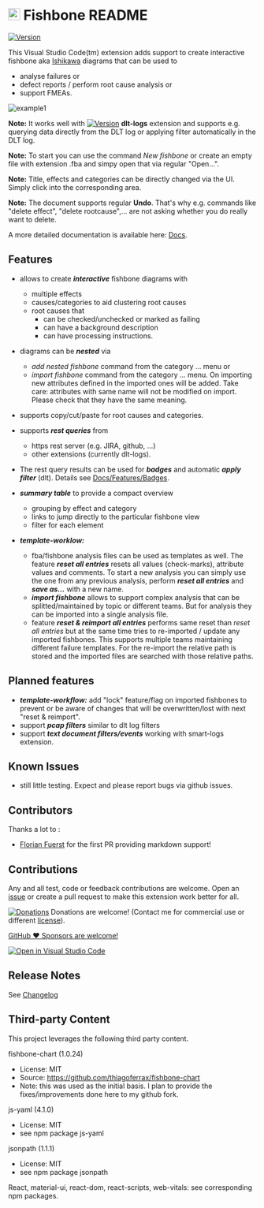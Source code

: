 # <img src="https://github.com/mbehr1/fishbone/blob/main/fishbone-icon2.png?raw=true" alt="icon" width="24"> Fishbone README

[![Version](https://vsmarketplacebadge.apphb.com/version/mbehr1.fishbone.svg)](https://marketplace.visualstudio.com/items?itemName=mbehr1.fishbone)

This Visual Studio Code(tm) extension adds support to create interactive fishbone aka [Ishikawa](https://en.wikipedia.org/wiki/Ishikawa_diagram) diagrams that can be used to 
- analyse failures or
- defect reports / perform root cause analysis or
- support FMEAs.

![example1](https://github.com/mbehr1/fishbone/blob/main/images/fishbone_example1.gif?raw=true)

**Note:** It works well with [![Version](https://vsmarketplacebadge.apphb.com/version/mbehr1.dlt-logs.svg)](https://marketplace.visualstudio.com/items?itemName=mbehr1.dlt-logs) **dlt-logs** extension and supports e.g. querying data directly from the DLT log or applying filter automatically in the DLT log. 

**Note:** To start you can use the command *New fishbone* or create an empty file with extension .fba and simpy open that via regular "Open...".

**Note:** Title, effects and categories can be directly changed via the UI. Simply click into the corresponding area.

**Note:** The document supports regular **Undo**. That's why e.g. commands like "delete effect", "delete rootcause",... are not asking whether you do really want to delete.

A more detailed documentation is available here: [Docs](https://mbehr1.github.io/fishbone/). 

## Features

- allows to create ***interactive*** fishbone diagrams with
  - multiple effects
  - causes/categories to aid clustering root causes
  - root causes that
    - can be checked/unchecked or marked as failing
    - can have a background description
    - can have processing instructions.

- diagrams can be ***nested*** via 
  - *add nested fishbone* command from the category ... menu or
  - *import fishbone* command from the category ... menu. On importing new attributes defined in the imported ones will be added. Take care: attributes with same name will not be modified on import. Please check that they have the same meaning.
- supports copy/cut/paste for root causes and categories.
- supports ***rest queries*** from
  - https rest server (e.g. JIRA, github, ...)
  - other extensions (currently dlt-logs).
- The rest query results can be used for ***badges*** and automatic ***apply filter*** (dlt). Details see [Docs/Features/Badges](https://mbehr1.github.io/fishbone/docs/badges). 

- ***summary table*** to provide a compact overview
	- grouping by effect and category
	- links to jump directly to the particular fishbone view
	- filter for each element
- ***template-worklow:***
  - fba/fishbone analysis files can be used as templates as well. The feature ***reset all entries*** resets all values (check-marks), attribute values and comments. To start a new analysis you can simply use the one from any previous analysis, perform ***reset all entries*** and ***save as...*** with a new name.
  - ***import fishbone*** allows to support complex analysis that can be splitted/maintained by topic or different teams. But for analysis they can be imported into a single analysis file.
  - feature ***reset & reimport all entries*** performs same reset than *reset all entries* but at the same time tries to re-imported / update any imported fishbones. This supports multiple teams maintaining different failure templates. For the re-import the relative path is stored and the imported files are searched with those relative paths.


<!-- todo add image \!\[feature X\]\(images/feature-x.png\) -->

## Planned features

- ***template-workflow:*** add "lock" feature/flag on imported fishbones to prevent or be aware of changes that will be overwritten/lost with next "reset & reimport".
- support ***pcap filters*** similar to dlt log filters
- support ***text document filters/events*** working with smart-logs extension.

## Known Issues

- still little testing. Expect and please report bugs via github issues.

## Contributors

Thanks a lot to :
- [Florian Fuerst](https://github.com/flfue) for the first PR providing markdown support!

## Contributions

Any and all test, code or feedback contributions are welcome.
Open an [issue](https://github.com/mbehr1/fishbone/issues) or create a pull request to make this extension work better for all.

[![Donations](https://www.paypalobjects.com/en_US/DK/i/btn/btn_donateCC_LG.gif)](https://www.paypal.com/cgi-bin/webscr?cmd=_s-xclick&hosted_button_id=2ZNMJP5P43QQN&source=url) Donations are welcome! (Contact me for commercial use or different [license](https://creativecommons.org/licenses/by-nc-sa/4.0/legalcode)).

[GitHub ♥︎ Sponsors are welcome!](https://github.com/sponsors/mbehr1)

[![Open in Visual Studio Code](https://open.vscode.dev/badges/open-in-vscode.svg)](https://open.vscode.dev/mbehr1/fishbone)

## Release Notes

See [Changelog](./CHANGELOG.md)

## Third-party Content

This project leverages the following third party content.

fishbone-chart (1.0.24)
 - License: MIT
 - Source: https://github.com/thiagoferrax/fishbone-chart
 - Note: this was used as the initial basis. I plan to provide the fixes/improvements done here to my github fork.

js-yaml (4.1.0)
 - License: MIT
 - see npm package js-yaml
 
jsonpath (1.1.1)
 - License: MIT
 - see npm package jsonpath

React, material-ui, react-dom, react-scripts, web-vitals: see corresponding npm packages.

